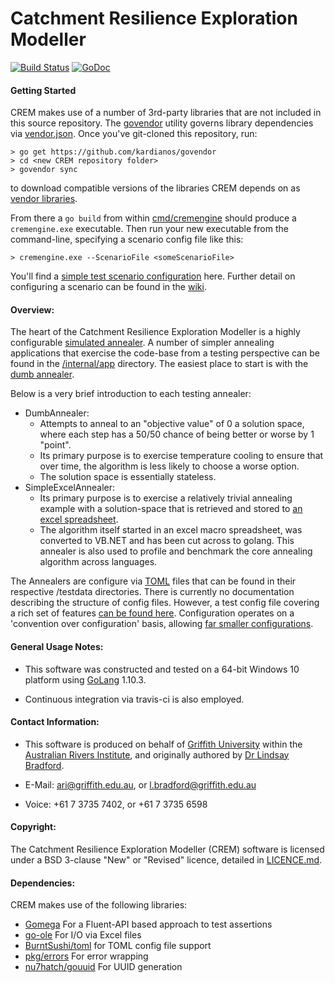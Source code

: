 # Catchment Resilience Exploration Modeller

[![Build Status](https://travis-ci.com/LindsayBradford/crem.svg?token=Xt8jEnqxCbgTcvvxNK8e&branch=master)](https://travis-ci.com/LindsayBradford/crem)
[![GoDoc](https://godoc.org/github.com/LindsayBradford/crem?status.svg)](https://godoc.org/github.com/LindsayBradford/crem)

#### Getting Started

CREM makes use of a number of 3rd-party libraries that are not included in this source repository. The [govendor](https://github.com/kardianos/govendor) utility governs library dependencies via  [vendor.json](https://github.com/LindsayBradford/crem/blob/master/vendor/vendor.json). 
Once you've git-cloned this repository, run:

```
> go get https://github.com/kardianos/govendor
> cd <new CREM repository folder>
> govendor sync
```

to download compatible versions of the libraries CREM depends on as [vendor libraries](https://golang.org/cmd/go/#hdr-Vendor_Directories). 

From there a `go build` from  within [cmd/cremengine](https://github.com/LindsayBradford/crem/blob/master/cmd/cremengine) should produce 
a `cremengine.exe` executable.  Then run your new executable  from the command-line, specifying a scenario config file like this:

```> cremengine.exe --ScenarioFile <someScenarioFile>```

You'll find a [simple test scenario configuration](https://github.com/LindsayBradford/crem/blob/master/cmd/cremengine/testdata/DumbAnnealerTestConfig-OneRun.toml) here. Further detail on configuring a scenario can be found in the [wiki](https://github.com/LindsayBradford/crem/wiki/Configuration#scenario-configuration). 

#### Overview:

The heart of the Catchment Resilience Exploration Modeller is a highly configurable [simulated annealer]( https://en.wikipedia.org/wiki/Simulated_annealing). 
A number of simpler annealing applications that exercise the code-base from a testing perspective can be found in the 
[/internal/app](https://github.com/LindsayBradford/crem/tree/master/internal/app) directory. The easiest place to start is with the [dumb annealer](https://github.com/LindsayBradford/crem/blob/master/internal/app/dumbannealer/main.go). 

Below is a very brief introduction to each testing annealer:
- DumbAnnealer: 
   - Attempts to anneal to an "objective value" of 0 a solution space, where each step has a 50/50 chance of  being better or worse by 1 "point".
   - Its primary purpose is to exercise temperature cooling to ensure that over time, the algorithm is less likely to choose a worse option.
   - The solution space is essentially stateless. 
- SimpleExcelAnnealer:
  - Its primary purpose is to exercise a relatively trivial annealing example with a solution-space that is retrieved 
    and stored to [an excel spreadsheet](https://github.com/LindsayBradford/crem/blob/master/internal/app/SimpleExcelAnnealer/testdata/SimpleExcelAnnealerTestFixture.xls). 
  - The algorithm itself started in an excel macro spreadsheet, was converted to VB.NET and has been cut across to 
    golang. This annealer is also used to profile and benchmark the core annealing algorithm across languages. 
    
The Annealers are configure via [TOML](https://github.com/toml-lang/toml) files that can be found in their respective /testdata directories. 
There is currently no documentation describing the structure of config files. However, a test config file 
covering a rich set of features [can be found here](https://github.com/LindsayBradford/crem/blob/master/config/testdata/DumbAnnealerRichValidConfig.toml). 
Configuration operates on a 'convention over configuration' basis, allowing [far smaller configurations](https://github.com/LindsayBradford/crem/blob/master/config/testdata/NullAnnealerMinimalValidConfig.toml).

#### General Usage Notes:

- This software was constructed and tested on a 64-bit Windows 10 platform using [GoLang](https://golang.org/) 1.10.3.

- Continuous integration via travis-ci is also employed.

#### Contact Information:

- This software is produced on behalf of [Griffith University](http://www.griffith.edu.au/) within the [Australian Rivers Institute](http://www.griffith.edu.au/environment-planning-architecture/australian-rivers-institute), and originally authored by [Dr Lindsay Bradford](https://github.com/LindsayBradford).

- E-Mail: [ari@griffith.edu.au](mailto:ari@griffith.edu.au), or [l.bradford@griffith.edu.au](mailto:l.bradford@griffith.edu.au)
- Voice: +61 7 3735 7402, or +61 7 3735 6598

#### Copyright:

The Catchment Resilience Exploration Modeller (CREM) software is licensed under a BSD 3-clause "New" or "Revised" licence,
detailed in [LICENCE.md](LICENCE.md).

#### Dependencies:

CREM makes use of the following libraries:

- [Gomega](https://github.com/onsi/gomega)  For a Fluent-API based approach to test assertions
- [go-ole](https://github.com/go-ole/go-ole) For I/O via Excel files
- [BurntSushi/toml](https://github.com/BurntSushi/toml) for TOML config file support
- [pkg/errors](https://github.com/pkg/errors) For error wrapping
- [nu7hatch/gouuid](https://github.com//nu7hatch/gouuid) For UUID generation
